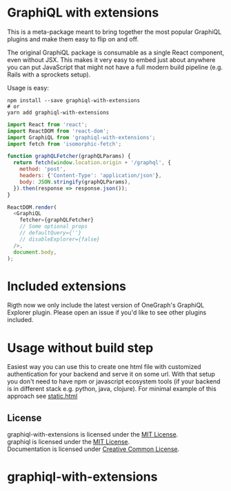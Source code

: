 # GraphiQL with extensions

This is a meta-package meant to bring together the most popular GraphiQL plugins and make them easy to flip on and off.

The original GraphiQL package is consumable as a single React component, even without JSX. This makes it very easy to embed just about anywhere you can put JavaScript that might not have a full modern build pipeline (e.g. Rails with a sprockets setup).

Usage is easy:

```
npm install --save graphiql-with-extensions
# or
yarn add graphiql-with-extensions
```

```javascript
import React from 'react';
import ReactDOM from 'react-dom';
import GraphiQL from 'graphiql-with-extensions';
import fetch from 'isomorphic-fetch';

function graphQLFetcher(graphQLParams) {
  return fetch(window.location.origin + '/graphql', {
    method: 'post',
    headers: {'Content-Type': 'application/json'},
    body: JSON.stringify(graphQLParams),
  }).then(response => response.json());
}

ReactDOM.render(
  <GraphiQL
    fetcher={graphQLFetcher}
    // Some optional props
    // defaultQuery={''}
    // disableExplorer={false}
  />,
  document.body,
);
```

# Included extensions

Rigth now we only include the latest version of OneGraph's GraphiQL Explorer plugin. Please open an issue if you'd like to see other plugins included.

# Usage without build step

Easiest way you can use this to create one html file with customized authentication for your backend and serve it on some url. With that setup you don't
need to have npm or javascript ecosystem tools (if your backend is in different stack e.g. python, java, clojure). For minimal example of this approach see [static.html](examples/static.html)

## License

graphiql-with-extensions is licensed under the [MIT License](http://opensource.org/licenses/MIT).<br>
graphiql is licensed under the [MIT License](http://opensource.org/licenses/MIT).<br>
Documentation is licensed under [Creative Common License](http://creativecommons.org/licenses/by/4.0/).<br>

# graphiql-with-extensions

